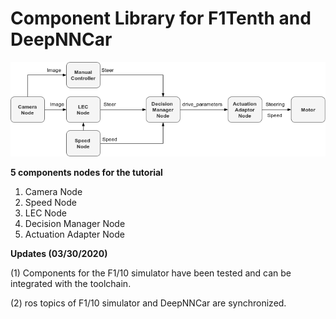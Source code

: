 # Component Library for F1Tenth and DeepNNCar

![Block Diagram](https://github.com/pmusau17/AAF1Tenth/blob/master/images/tutorial.png)

**5 components nodes for the tutorial**

1) Camera Node
2) Speed Node
3) LEC Node
4) Decision Manager Node
5) Actuation Adapter Node

**Updates (03/30/2020)**

(1) Components for the F1/10 simulator have been tested and can be integrated with the toolchain.

(2) ros topics of F1/10 simulator and DeepNNCar are synchronized. 
